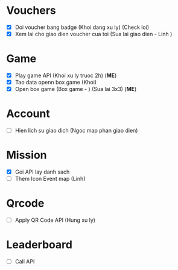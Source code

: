 # Vouchers

- [x] Doi voucher bang badge (Khoi dang xu ly) (Check loi)
- [x] Xem lai cho giao dien voucher cua toi (Sua lai giao dien - Linh )

# Game

- [x] Play game API (Khoi xu ly truoc 2h) (**ME**)
- [x] Tao data openn box game (Khoi)
- [x] Open box game (Box game - ) (Sua lai 3x3) (**ME**)

# Account
- [ ] Hien lich su giao dich (Ngoc map phan giao dien)

# Mission
- [x] Goi API lay danh sach
- [ ] Them Icon Event map (Linh)

# Qrcode
- [ ] Apply QR Code API (Hung xu ly)

# Leaderboard
- [ ] Call API
